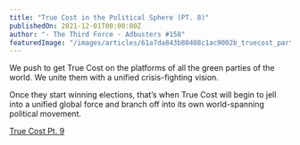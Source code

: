 ```yaml
---
title: "True Cost in the Political Sphere (PT. 8)"
publishedOn: 2021-12-01T00:00:00Z
author: "- The Third Force - Adbusters #158"
featuredImage: "/images/articles/61a7da843b80408c1ac9002b_truecost_parts_8_600x150_1.jpg"
---
```


We push to get True Cost on the platforms of all the green parties of the world. We unite them with a unified crisis-fighting vision.

Once they start winning elections, that’s when True Cost will begin to jell into a unified global force and branch off into its own world-spanning political movement.

[True Cost Pt. 9](http://www.adbusters.org/article/is-true-cost-a-pipedream-pt-9)